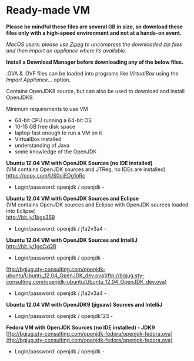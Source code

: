 # Ready-made VM

**Please be mindful these files are several GB in size, so download these files only with a high-speed environment and not at a hands-on event.**

*MacOS users: please use [Zipeg](http://www.zipeg.com/) to uncompress the downloaded zip files and then import an appliance where its available.*

**Install a Download Manager before downloading any of the below files.**

.OVA & .OVF files can be loaded into programs like *VirtualBox* using the *Import Appliance…* option.

Contains OpenJDK8 source, but can also be used to download and install OpenJDK9.

Minimum requirements to use VM
- 64-bit CPU running a 64-bit OS
- 10-15 GB free disk space
- laptop fast enough to run a VM on it
- VirtualBox installed
- understanding of Java
- some knowledge of the OpenJDK

__Ubuntu 12.04 VM with OpenJDK Sources (no IDE installed)__<br/>
(VM contains OpenJDK sources and JTReg, no IDEs are installed)<br/>
https://copy.com/US0ojEDg1oRc <br/>
- Login/password: openjdk / openjdk -

__Ubuntu 12.04 VM with OpenJDK Sources and Eclipse__<br/>
(VM contains OpenJDK sources and Eclipse with OpenJDK sources loaded into Eclipse)<br/>
http://bit.ly/1bgs369 <br/>
- Login/password: openjdk / j1a2v3a4 -

__Ubuntu 12.04 VM with OpenJDK Sources and IntelliJ__<br/>
http://bit.ly/1gcCxQR <br/>
- Login/password: openjdk / openjdk -

[ftp://bgjug.sty-consulting.com/openjdk-ubuntu/Ubuntu_12.04_OpenJDK_dev.ova](ftp://bgjug.sty-consulting.com/openjdk-ubuntu/Ubuntu_12.04_OpenJDK_dev.ova)
- Login/password: openjdk / j1a2v3a4 -

__Ubuntu 12.04 VM with OpenJDK9 (jigsaw) Sources and IntelliJ__
- Login/password: openjdk / openjdk123 -

__Fedora VM with OpenJDK Sources (no IDE installed) - JDK9__
[ftp://bgjug.sty-consulting.com/openjdk-fedora/openjdk-fedora.ova](ftp://bgjug.sty-consulting.com/openjdk-fedora/openjdk-fedora.ova)
- Login/password: openjdk / openjdk -